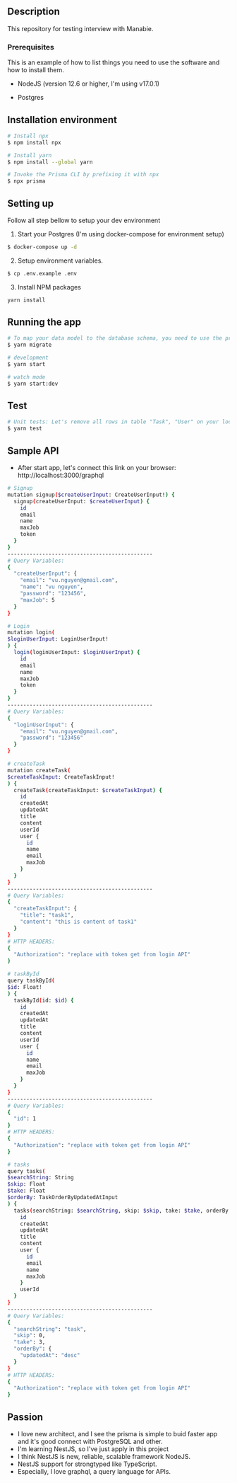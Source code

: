 ## Description

This repository for testing interview with Manabie.

### Prerequisites

This is an example of how to list things you need to use the software and how to install them.

- NodeJS (version 12.6 or higher, I'm using v17.0.1)

- Postgres


## Installation environment

```bash
# Install npx
$ npm install npx

# Install yarn
$ npm install --global yarn

# Invoke the Prisma CLI by prefixing it with npx
$ npx prisma
```

## Setting up
Follow all step bellow to setup your dev environment
1. Start your Postgres (I'm using docker-compose for environment setup)
```bash
$ docker-compose up -d
```

2. Setup environment variables.
```bash
$ cp .env.example .env
```

3. Install NPM packages

```bash
yarn install
```

## Running the app

```bash
# To map your data model to the database schema, you need to use the prisma migrate CLI commands
$ yarn migrate

# development
$ yarn start

# watch mode
$ yarn start:dev
```

## Test

```bash
# Unit tests: Let's remove all rows in table "Task", "User" on your local Database Postgres, then run test
$ yarn test
```

## Sample API
- After start app, let's connect this link on your browser: http://localhost:3000/graphql

```bash
# Signup
mutation signup($createUserInput: CreateUserInput!) {
  signup(createUserInput: $createUserInput) {
    id
    email
    name
    maxJob
    token
  }
}
----------------------------------------------
# Query Variables:
{
  "createUserInput": {
    "email": "vu.nguyen@gmail.com",
    "name": "vu nguyen",
    "password": "123456",
    "maxJob": 5
  }
}
```

```bash
# Login
mutation login(
$loginUserInput: LoginUserInput!
) {
  login(loginUserInput: $loginUserInput) {
    id
    email
    name
    maxJob
    token
  }
}
----------------------------------------------
# Query Variables:
{
  "loginUserInput": {
    "email": "vu.nguyen@gmail.com",
    "password": "123456"
  }
}
```

```bash
# createTask
mutation createTask(
$createTaskInput: CreateTaskInput!
) {
  createTask(createTaskInput: $createTaskInput) {
    id
    createdAt
    updatedAt
    title
    content
    userId
    user {
      id
      name
      email
      maxJob
    }
  }
}
----------------------------------------------
# Query Variables:
{
  "createTaskInput": {
    "title": "task1",
    "content": "this is content of task1"
  }
}
# HTTP HEADERS:
{
  "Authorization": "replace with token get from login API"
}
```

```bash
# taskById
query taskById(
$id: Float!
) {
  taskById(id: $id) {
    id
    createdAt
    updatedAt
    title
    content
    userId
    user {
      id
      name
      email
      maxJob
    }
  }
}
----------------------------------------------
# Query Variables:
{
  "id": 1
}
# HTTP HEADERS:
{
  "Authorization": "replace with token get from login API"
}
```

```bash
# tasks
query tasks(
$searchString: String
$skip: Float
$take: Float
$orderBy: TaskOrderByUpdatedAtInput
) {
  tasks(searchString: $searchString, skip: $skip, take: $take, orderBy: $orderBy) {
    id
    createdAt
    updatedAt
    title
    content
    user {
      id
      email
      name
      maxJob
    }
    userId
  }
}
----------------------------------------------
# Query Variables:
{
  "searchString": "task",
  "skip": 0,
  "take": 3,
  "orderBy": {
    "updatedAt": "desc"
  }
}
# HTTP HEADERS:
{
  "Authorization": "replace with token get from login API"
}
```

## Passion
- I love new architect, and I see the prisma is simple to buid faster app and it's good connect with PostgreSQL and other.
- I'm learning NestJS, so I've just apply in this project
- I think NestJS is new, reliable, scalable framework NodeJS.
- NestJS support for strongtyped like TypeScript.
- Especially, I love graphql, a query language for APIs.